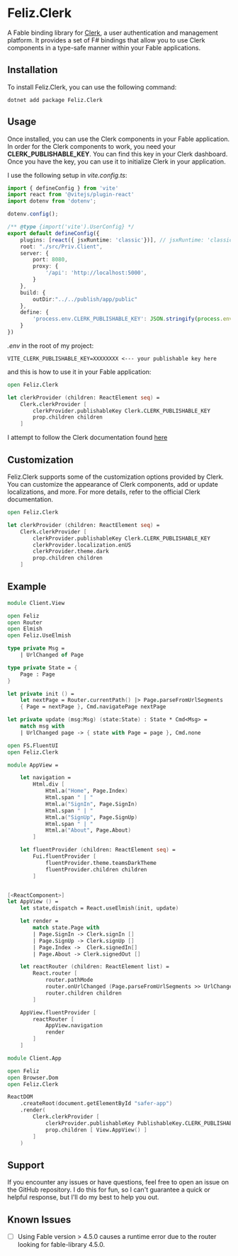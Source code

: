 # Feliz.Clerk

A Fable binding library for [Clerk](https://clerk.com/), a user authentication and management platform. It provides a set of F# bindings that allow you to use Clerk components in a type-safe manner within your Fable applications.


## Installation

To install Feliz.Clerk, you can use the following command:

```dotnetcli
dotnet add package Feliz.Clerk
```


## Usage

Once installed, you can use the Clerk components in your Fable application. In order for the Clerk components to work, you need your **CLERK_PUBLISHABLE_KEY**. You can find this key in your Clerk dashboard. Once you have the key, you can use it to initialize Clerk in your application.

I use the following setup in *vite.config.ts*:

```typescript
import { defineConfig } from 'vite'
import react from '@vitejs/plugin-react'
import dotenv from 'dotenv';

dotenv.config();

/** @type {import('vite').UserConfig} */
export default defineConfig({
    plugins: [react({ jsxRuntime: 'classic'})], // jsxRuntime: 'classic' is required for fast-refresh for .js files
    root: "./src/Priv.Client",
    server: {
        port: 8080,
        proxy: {
            '/api': 'http://localhost:5000',
        }
    },
    build: {
        outDir:"../../publish/app/public"
    },
    define: {
        'process.env.CLERK_PUBLISHABLE_KEY': JSON.stringify(process.env.VITE_CLERK_PUBLISHABLE_KEY)
    }
})

```

*.env* in the root of my project:

```dotenv
VITE_CLERK_PUBLISHABLE_KEY=XXXXXXXX <--- your publishable key here
```

and this is how to use it in your Fable application:

```fsharp
open Feliz.Clerk

let clerkProvider (children: ReactElement seq) =
    Clerk.clerkProvider [
        clerkProvider.publishableKey Clerk.CLERK_PUBLISHABLE_KEY
        prop.children children
    ]
```

I attempt to follow the Clerk documentation found [here](https://clerk.com/docs/quickstarts/react)

## Customization

Feliz.Clerk supports some of the customization options provided by Clerk. You can customize the appearance of Clerk components, add or update localizations, and more. For more details, refer to the official Clerk documentation.


```fsharp
open Feliz.Clerk

let clerkProvider (children: ReactElement seq) =
    Clerk.clerkProvider [
        clerkProvider.publishableKey Clerk.CLERK_PUBLISHABLE_KEY
        clerkProvider.localization.enUS
        clerkProvider.theme.dark
        prop.children children
    ]
```

## Example

```fsharp
module Client.View

open Feliz
open Router
open Elmish
open Feliz.UseElmish

type private Msg =
    | UrlChanged of Page

type private State = {
    Page : Page
}

let private init () =
    let nextPage = Router.currentPath() |> Page.parseFromUrlSegments
    { Page = nextPage }, Cmd.navigatePage nextPage

let private update (msg:Msg) (state:State) : State * Cmd<Msg> =
    match msg with
    | UrlChanged page -> { state with Page = page }, Cmd.none

open FS.FluentUI
open Feliz.Clerk

module AppView =

    let navigation =
        Html.div [
            Html.a("Home", Page.Index)
            Html.span " | "
            Html.a("SignIn", Page.SignIn)
            Html.span " | "
            Html.a("SignUp", Page.SignUp)
            Html.span " | "
            Html.a("About", Page.About)
        ]

    let fluentProvider (children: ReactElement seq) =
        Fui.fluentProvider [
            fluentProvider.theme.teamsDarkTheme
            fluentProvider.children children
        ]


[<ReactComponent>]
let AppView () =
    let state,dispatch = React.useElmish(init, update)

    let render =
        match state.Page with
        | Page.SignIn -> Clerk.signIn []
        | Page.SignUp -> Clerk.signUp []
        | Page.Index ->  Clerk.signedIn[]
        | Page.About -> Clerk.signedOut []

    let reactRouter (children: ReactElement list) =
        React.router [
            router.pathMode
            router.onUrlChanged (Page.parseFromUrlSegments >> UrlChanged >> dispatch)
            router.children children
        ]

    AppView.fluentProvider [
        reactRouter [
            AppView.navigation
            render
        ]
    ]


```

```fsharp
module Client.App

open Feliz
open Browser.Dom
open Feliz.Clerk

ReactDOM
    .createRoot(document.getElementById "safer-app")
    .render(
        Clerk.clerkProvider [
            clerkProvider.publishableKey PublishableKey.CLERK_PUBLISHABLE_KEY
            prop.children [ View.AppView() ]
        ]
    )
```

## Support

If you encounter any issues or have questions, feel free to open an issue on the GitHub repository. I do this for fun, so I can't guarantee a quick or helpful response, but I'll do my best to help you out.


## Known Issues

- [ ] Using Fable version > 4.5.0 causes a runtime error due to the router looking for fable-library 4.5.0.